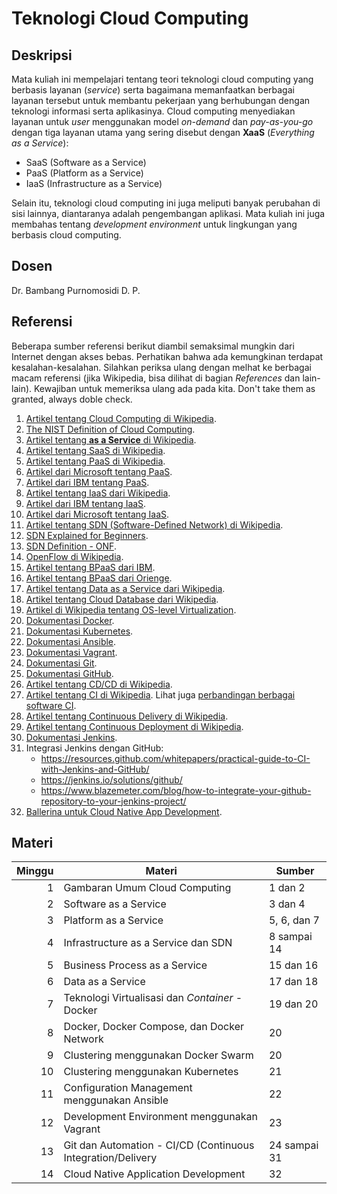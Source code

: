 # Teknologi Cloud Computing

## Deskripsi

Mata kuliah ini mempelajari tentang teori teknologi cloud computing yang berbasis layanan
(*service*) serta bagaimana memanfaatkan berbagai layanan tersebut untuk membantu pekerjaan yang
berhubungan dengan teknologi informasi serta aplikasinya. Cloud computing menyediakan layanan untuk
*user* menggunakan model *on-demand* dan *pay-as-you-go* dengan tiga layanan utama yang sering
disebut dengan **XaaS** (*Everything as a Service*):

* SaaS (Software as a Service)
* PaaS (Platform as a Service)
* IaaS (Infrastructure as a Service)

Selain itu, teknologi cloud computing ini juga meliputi banyak perubahan di sisi lainnya,
diantaranya adalah pengembangan aplikasi. Mata kuliah ini juga membahas tentang *development
environment* untuk lingkungan yang berbasis cloud computing.

## Dosen

Dr. Bambang Purnomosidi D. P.

## Referensi

Beberapa sumber referensi berikut diambil semaksimal mungkin dari Internet dengan akses bebas.
Perhatikan bahwa ada kemungkinan terdapat kesalahan-kesalahan. Silahkan periksa ulang dengan melhat
ke berbagai macam referensi (jika Wikipedia, bisa dilihat di bagian *References* dan lain-lain).
Kewajiban untuk memeriksa ulang ada pada kita. Don't take them as granted, always doble check.

1. [Artikel tentang Cloud Computing di Wikipedia](https://en.wikipedia.org/wiki/Cloud_computing).
2. [The NIST Definition of Cloud Computing](https://nvlpubs.nist.gov/nistpubs/Legacy/SP/nistspecialpublication800-145.pdf).
3. [Artikel tentang **as a Service** di Wikipedia](https://en.wikipedia.org/wiki/As_a_service).
4. [Artikel tentang SaaS di Wikipedia](https://en.wikipedia.org/wiki/Software_as_a_service).
5. [Artikel tentang PaaS di Wikipedia](https://en.wikipedia.org/wiki/Platform_as_a_service).
6. [Artikel dari Microsoft tentang PaaS](https://azure.microsoft.com/en-us/overview/what-is-paas/).
7. [Artikel dari IBM tentang PaaS](https://www.ibm.com/cloud/learn/paas).
8. [Artikel tentang IaaS dari Wikipedia](https://en.wikipedia.org/wiki/Infrastructure_as_a_service).
9. [Artikel dari IBM tentang IaaS](https://www.ibm.com/cloud/learn/iaas).
10. [Artikel dari Microsoft tentang IaaS](https://azure.microsoft.com/en-us/overview/what-is-iaas/).
11. [Artikel tentang SDN (Software-Defined Network) di Wikipedia](https://en.wikipedia.org/wiki/Software-defined_networking).
12. [SDN Explained for Beginners](https://www.howtoforge.com/tutorial/software-defined-networking-sdn-explained-for-beginners/).
13. [SDN Definition - ONF](https://www.opennetworking.org/sdn-definition/).
14. [OpenFlow di Wikipedia](https://en.wikipedia.org/wiki/OpenFlow).
15. [Artikel tentang BPaaS dari IBM](https://www.ibm.com/blogs/cloud-computing/2011/12/19/business-process-as-a-service-bpaas-delivered-from-the-cloud/).
16. [Artikel tentang BPaaS dari Orienge](http://www.orienge.com/blog/bpaas_model_diagram_advantages_and_prospects).
17. [Artikel tentang Data as a Service dari Wikipedia](https://en.wikipedia.org/wiki/Data_as_a_service).
18. [Artikel tentang Cloud Database dari Wikipedia](https://en.wikipedia.org/wiki/Cloud_database).
19. [Artikel di Wikipedia tentang OS-level Virtualization](https://en.wikipedia.org/wiki/OS-level_virtualization).
20. [Dokumentasi Docker](https://docs.docker.com/).
21. [Dokumentasi Kubernetes](https://kubernetes.io/docs/home/).
22. [Dokumentasi Ansible](https://docs.ansible.com/).
23. [Dokumentasi Vagrant](https://www.vagrantup.com/docs/).
24. [Dokumentasi Git](https://git-scm.com/doc).
25. [Dokumentasi GitHub](https://help.github.com/en).
26. [Artikel tentang CD/CD di Wikipedia](https://en.wikipedia.org/wiki/CI/CD).
27. [Artikel tentang CI di Wikipedia](https://en.wikipedia.org/wiki/Continuous_integration). Lihat juga [perbandingan berbagai software CI](https://en.wikipedia.org/wiki/Comparison_of_continuous_integration_software).
28. [Artikel tentang Continuous Delivery di Wikipedia](https://en.wikipedia.org/wiki/Continuous_delivery).
29. [Artikel tentang Continuous Deployment di Wikipedia](https://en.wikipedia.org/wiki/Continuous_deployment).
30. [Dokumentasi Jenkins](https://jenkins.io/doc/).
31. Integrasi Jenkins dengan GitHub:
    * https://resources.github.com/whitepapers/practical-guide-to-CI-with-Jenkins-and-GitHub/
    * https://jenkins.io/solutions/github/
    * https://www.blazemeter.com/blog/how-to-integrate-your-github-repository-to-your-jenkins-project/
32. [Ballerina untuk Cloud Native App Development](https://ballerina.io/v1-1/learn/).

## Materi

| Minggu | Materi | Sumber |
|-------:|--------|--------|
| 1 | Gambaran Umum Cloud Computing | 1 dan 2 |
| 2 | Software as a Service | 3 dan 4 |
| 3 | Platform as a Service | 5, 6, dan 7 |
| 4 | Infrastructure as a Service dan SDN | 8 sampai 14 |
| 5 | Business Process as a Service | 15 dan 16 |
| 6 | Data as a Service | 17 dan 18 |
| 7 | Teknologi Virtualisasi dan *Container* - Docker | 19 dan 20 |
| 8 | Docker, Docker Compose, dan Docker Network | 20 |
| 9 | Clustering menggunakan Docker Swarm | 20 |
| 10 | Clustering menggunakan Kubernetes | 21 |
| 11 | Configuration Management menggunakan Ansible | 22 |
| 12 | Development Environment menggunakan Vagrant | 23 |
| 13 | Git dan Automation - CI/CD (Continuous Integration/Delivery | 24 sampai 31 |
| 14 | Cloud Native Application Development | 32 |

